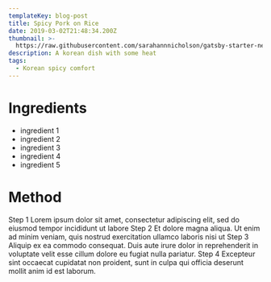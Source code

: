 ```yaml
---
templateKey: blog-post
title: Spicy Pork on Rice
date: 2019-03-02T21:48:34.200Z
thumbnail: >-
  https://raw.githubusercontent.com/sarahannnicholson/gatsby-starter-netlify-cms/master/static/img/spicy_pork_on_rice.jpg
description: A korean dish with some heat
tags:
  - Korean spicy comfort
---
```

# Ingredients

* ingredient 1
* ingredient 2
* ingredient 3
* ingredient 4
* ingredient 5

# Method

Step 1
Lorem ipsum dolor sit amet, consectetur adipiscing elit, sed do eiusmod tempor incididunt ut labore 
Step 2
Et dolore magna aliqua. Ut enim ad minim veniam, quis nostrud exercitation ullamco laboris nisi ut 
Step 3
Aliquip ex ea commodo consequat. Duis aute irure dolor in reprehenderit in voluptate velit esse cillum dolore eu fugiat nulla pariatur. 
Step 4
Excepteur sint occaecat cupidatat non proident, sunt in culpa qui officia deserunt mollit anim id est laborum.
